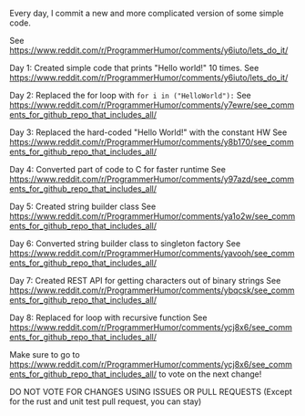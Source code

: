 Every day, I commit a new and more complicated version of some simple code. 

See https://www.reddit.com/r/ProgrammerHumor/comments/y6iuto/lets_do_it/

Day 1:
Created simple code that prints "Hello world!" 10 times.
See https://www.reddit.com/r/ProgrammerHumor/comments/y6iuto/lets_do_it/

Day 2:
Replaced the for loop with ```for i in ("HelloWorld"):```
See https://www.reddit.com/r/ProgrammerHumor/comments/y7ewre/see_comments_for_github_repo_that_includes_all/

Day 3:
Replaced the hard-coded "Hello World!" with the constant HW
See https://www.reddit.com/r/ProgrammerHumor/comments/y8b170/see_comments_for_github_repo_that_includes_all/

Day 4:
Converted part of code to C for faster runtime
See https://www.reddit.com/r/ProgrammerHumor/comments/y97azd/see_comments_for_github_repo_that_includes_all/

Day 5:
Created string builder class
See https://www.reddit.com/r/ProgrammerHumor/comments/ya1o2w/see_comments_for_github_repo_that_includes_all/

Day 6:
Converted string builder class to singleton factory
See https://www.reddit.com/r/ProgrammerHumor/comments/yavooh/see_comments_for_github_repo_that_includes_all/

Day 7:
Created REST API for getting characters out of binary strings
See https://www.reddit.com/r/ProgrammerHumor/comments/ybqcsk/see_comments_for_github_repo_that_includes_all/

Day 8:
Replaced for loop with recursive function
See https://www.reddit.com/r/ProgrammerHumor/comments/ycj8x6/see_comments_for_github_repo_that_includes_all/

Make sure to go to https://www.reddit.com/r/ProgrammerHumor/comments/ycj8x6/see_comments_for_github_repo_that_includes_all/ to vote on the next change!

DO NOT VOTE FOR CHANGES USING ISSUES OR PULL REQUESTS (Except for the rust and unit test pull request, you can stay)
